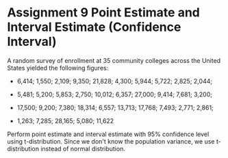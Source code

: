 # **Assignment 9**  Point Estimate and Interval Estimate (Confidence Interval)

A random survey of enrollment at 35 community colleges across the United States yielded the following figures:<br>

- 6,414; 1,550; 2,109; 9,350; 21,828; 4,300; 5,944; 5,722; 2,825; 2,044; <br>

- 5,481; 5,200; 5,853; 2,750; 10,012; 6,357; 27,000; 9,414; 7,681; 3,200;<br>

- 17,500; 9,200; 7,380; 18,314; 6,557; 13,713; 17,768; 7,493; 2,771; 2,861; <br>

- 1,263; 7,285; 28,165; 5,080; 11,622<br>

Perform point estimate and interval estimate with 95% confidence level using t-distribution. Since we don't know the population variance, we use t-distribution instead of normal distribution.
